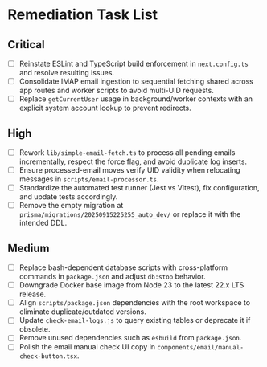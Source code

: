 # Remediation Task List

## Critical
- [ ] Reinstate ESLint and TypeScript build enforcement in `next.config.ts` and resolve resulting issues.
- [ ] Consolidate IMAP email ingestion to sequential fetching shared across app routes and worker scripts to avoid multi-UID requests.
- [ ] Replace `getCurrentUser` usage in background/worker contexts with an explicit system account lookup to prevent redirects.

## High
- [ ] Rework `lib/simple-email-fetch.ts` to process all pending emails incrementally, respect the force flag, and avoid duplicate log inserts.
- [ ] Ensure processed-email moves verify UID validity when relocating messages in `scripts/email-processor.ts`.
- [ ] Standardize the automated test runner (Jest vs Vitest), fix configuration, and update tests accordingly.
- [ ] Remove the empty migration at `prisma/migrations/20250915225255_auto_dev/` or replace it with the intended DDL.

## Medium
- [ ] Replace bash-dependent database scripts with cross-platform commands in `package.json` and adjust `db:stop` behavior.
- [ ] Downgrade Docker base image from Node 23 to the latest 22.x LTS release.
- [ ] Align `scripts/package.json` dependencies with the root workspace to eliminate duplicate/outdated versions.
- [ ] Update `check-email-logs.js` to query existing tables or deprecate it if obsolete.
- [ ] Remove unused dependencies such as `esbuild` from `package.json`.
- [ ] Polish the email manual check UI copy in `components/email/manual-check-button.tsx`.
